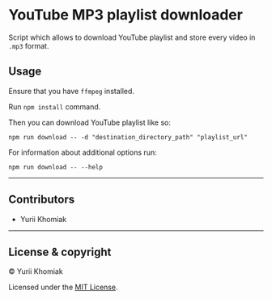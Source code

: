 # YouTube MP3 playlist downloader

Script which allows to download YouTube playlist and store every video in `.mp3`
format.

## Usage

Ensure that you have `ffmpeg` installed.

Run `npm install` command.

Then you can download YouTube playlist like so:

```
npm run download -- -d "destination_directory_path" "playlist_url"
```

For information about additional options run:

```
npm run download -- --help
```

---

## Contributors

- Yurii Khomiak

---

## License & copyright

© Yurii Khomiak

Licensed under the [MIT License](LICENSE).
